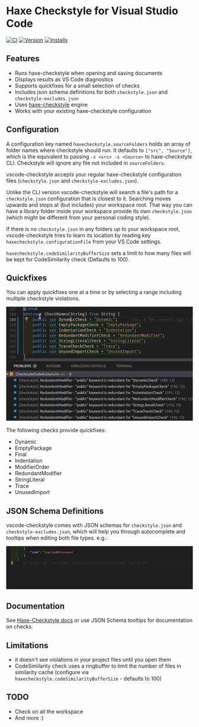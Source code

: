# Haxe Checkstyle for Visual Studio Code

[![CI](https://img.shields.io/github/workflow/status/vshaxe/vscode-checkstyle/CI.svg?logo=github)](https://github.com/vshaxe/vscode-checkstyle/actions?query=workflow%3ACI) [![Version](https://vsmarketplacebadge.apphb.com/version-short/vshaxe.haxe-checkstyle.svg)](https://marketplace.visualstudio.com/items?itemName=vshaxe.haxe-checkstyle) [![Installs](https://vsmarketplacebadge.apphb.com/installs-short/vshaxe.haxe-checkstyle.svg)](https://marketplace.visualstudio.com/items?itemName=vshaxe.haxe-checkstyle)

## Features

* Runs haxe-checkstyle when opening and saving documents
* Displays results as VS Code diagnostics
* Supports quickfixes for a small selection of checks
* Includes json schema definitions for both `checkstyle.json` and `checkstyle-excludes.json`
* Uses [haxe-checkstyle](https://github.com/HaxeCheckstyle/haxe-checkstyle) engine
* Works with your existing haxe-checkstyle configuration

## Configuration

A configuration key named `haxecheckstyle.sourceFolders` holds an array of folder names where checkstyle should run. It defaults to `["src", "Source"]`, which is the equivalent to passing `-s <src> -s <Source>` to haxe-checkstyle CLI. Checkstyle will ignore any file not included in `sourceFolders`.

vscode-checkstyle accepts your regular haxe-checkstyle configuration files (`checkstyle.json` and `checkstyle-excludes.json`).

Unlike the CLI version vscode-checkstyle will search a file's path for a `checkstyle.json` configuration that is closest to it. Searching moves upwards and stops at (but includes) your workspace root.
That way you can have a library folder inside your workspace provide its own `checkstyle.json` (which might be different from your personal coding style).

If there is no `checkstyle.json` in any folders up to your workspace root, vscode-checkstyle tries to learn its location by reading key `haxecheckstyle.configurationFile` from your VS Code settings.

`haxecheckstyle.codeSimilarityBufferSize` sets a limit to how many files will be kept for CodeSimilarity check (Defaults to 100).

## Quickfixes

You can apply quickfixes one at a time or by selecting a range including multiple checkstyle violations.

![RedundantModifierQuickfixes](resources/RedundantModifierQuickfixes.gif)

The following checks provide quickfixes:

* Dynamic
* EmptyPackage
* Final
* Indentation
* ModifierOrder
* RedundantModifier
* StringLiteral
* Trace
* UnusedImport

## JSON Schema Definitions

vscode-checkstyle comes with JSON schemas for `checkstyle.json` and `checkstyle-excludes.json`, which will help you through autocomplete and tooltips when editing both file types. e.g.:

![CheckstyleSchema](resources/CheckstyleSchema.gif)

## Documentation

See [Haxe-Checkstyle docs](http://haxecheckstyle.github.io/docs) or use JSON Schema tooltips for documentation on checks.

## Limitations

* it doesn't see violations in your project files until you open them
* CodeSimilarity check uses a ringbuffer to limit the number of files in similarity cache (configure via `haxecheckstyle.codeSimilarityBufferSize` - defaults to 100)

## TODO

* Check on all the workspace
* And more :)
